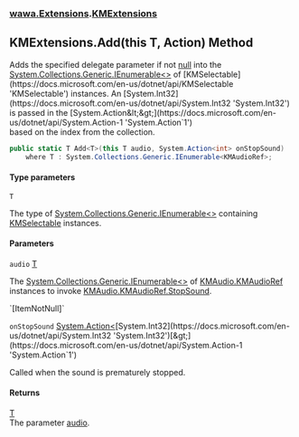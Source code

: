 ### [wawa.Extensions](wawa.Extensions.md 'wawa.Extensions').[KMExtensions](KMExtensions.md 'wawa.Extensions.KMExtensions')

## KMExtensions.Add<T>(this T, Action<int>) Method

Adds the specified delegate parameter if not [null](https://docs.microsoft.com/en-us/dotnet/csharp/language-reference/keywords/null 'https://docs.microsoft.com/en-us/dotnet/csharp/language-reference/keywords/null') into the [System.Collections.Generic.IEnumerable&lt;&gt;](https://docs.microsoft.com/en-us/dotnet/api/System.Collections.Generic.IEnumerable-1 'System.Collections.Generic.IEnumerable`1')  
of [KMSelectable](https://docs.microsoft.com/en-us/dotnet/api/KMSelectable 'KMSelectable') instances. An [System.Int32](https://docs.microsoft.com/en-us/dotnet/api/System.Int32 'System.Int32') is passed in the [System.Action&lt;&gt;](https://docs.microsoft.com/en-us/dotnet/api/System.Action-1 'System.Action`1')  
based on the index from the collection.

```csharp
public static T Add<T>(this T audio, System.Action<int> onStopSound)
    where T : System.Collections.Generic.IEnumerable<KMAudioRef>;
```
#### Type parameters

<a name='wawa.Extensions.KMExtensions.Add_T_(thisT,System.Action_int_).T'></a>

`T`

The type of [System.Collections.Generic.IEnumerable&lt;&gt;](https://docs.microsoft.com/en-us/dotnet/api/System.Collections.Generic.IEnumerable-1 'System.Collections.Generic.IEnumerable`1') containing [KMSelectable](https://docs.microsoft.com/en-us/dotnet/api/KMSelectable 'KMSelectable') instances.
#### Parameters

<a name='wawa.Extensions.KMExtensions.Add_T_(thisT,System.Action_int_).audio'></a>

`audio` [T](KMExtensions.Add{T}(T,Action{int}).md#wawa.Extensions.KMExtensions.Add_T_(thisT,System.Action_int_).T 'wawa.Extensions.KMExtensions.Add<T>(this T, System.Action<int>).T')

The [System.Collections.Generic.IEnumerable&lt;&gt;](https://docs.microsoft.com/en-us/dotnet/api/System.Collections.Generic.IEnumerable-1 'System.Collections.Generic.IEnumerable`1') of [KMAudio.KMAudioRef](https://docs.microsoft.com/en-us/dotnet/api/KMAudio.KMAudioRef 'KMAudio.KMAudioRef')  
instances to invoke [KMAudio.KMAudioRef.StopSound](https://docs.microsoft.com/en-us/dotnet/api/KMAudio.KMAudioRef.StopSound 'KMAudio.KMAudioRef.StopSound').  
<p/>`[ItemNotNull]`

<a name='wawa.Extensions.KMExtensions.Add_T_(thisT,System.Action_int_).onStopSound'></a>

`onStopSound` [System.Action&lt;](https://docs.microsoft.com/en-us/dotnet/api/System.Action-1 'System.Action`1')[System.Int32](https://docs.microsoft.com/en-us/dotnet/api/System.Int32 'System.Int32')[&gt;](https://docs.microsoft.com/en-us/dotnet/api/System.Action-1 'System.Action`1')

Called when the sound is prematurely stopped.

#### Returns
[T](KMExtensions.Add{T}(T,Action{int}).md#wawa.Extensions.KMExtensions.Add_T_(thisT,System.Action_int_).T 'wawa.Extensions.KMExtensions.Add<T>(this T, System.Action<int>).T')  
The parameter [audio](KMExtensions.Add{T}(T,Action{int}).md#wawa.Extensions.KMExtensions.Add_T_(thisT,System.Action_int_).audio 'wawa.Extensions.KMExtensions.Add<T>(this T, System.Action<int>).audio').
